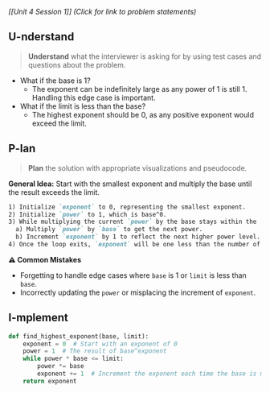 *[[Unit 4 Session 1]] (Click for link to problem statements)*

## U-nderstand
 
> **Understand** what the interviewer is asking for by using test cases and questions about the problem.

- What if the base is 1?
  - The exponent can be indefinitely large as any power of 1 is still 1. Handling this edge case is important.
- What if the limit is less than the base?
  - The highest exponent should be 0, as any positive exponent would exceed the limit.

## P-lan

> **Plan** the solution with appropriate visualizations and pseudocode.

**General Idea:** Start with the smallest exponent and multiply the base until the result exceeds the limit.

```markdown
1) Initialize `exponent` to 0, representing the smallest exponent.
2) Initialize `power` to 1, which is base^0.
3) While multiplying the current `power` by the base stays within the `limit`:
  a) Multiply `power` by `base` to get the next power.
  b) Increment `exponent` by 1 to reflect the next higher power level.
4) Once the loop exits, `exponent` will be one less than the number of successful multiplications, so return it.
```

**⚠️ Common Mistakes**

- Forgetting to handle edge cases where `base` is 1 or `limit` is less than `base`.
- Incorrectly updating the `power` or misplacing the increment of `exponent`.

## I-mplement

```python
def find_highest_exponent(base, limit):
    exponent = 0  # Start with an exponent of 0
    power = 1  # The result of base^exponent
    while power * base <= limit:
        power *= base
        exponent += 1  # Increment the exponent each time the base is multiplied
    return exponent
```